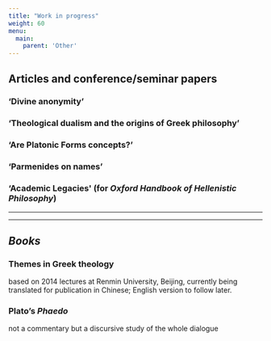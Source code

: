 ```yaml
---
title: "Work in progress"
weight: 60
menu:
  main:
    parent: 'Other'
---
```


## Articles and conference/seminar papers

### ‘Divine anonymity’

### ‘Theological dualism and the origins of Greek philosophy’

### ‘Are Platonic Forms concepts?’

### ‘Parmenides on names’

### ‘Academic Legacies' (for _Oxford Handbook of Hellenistic Philosophy_)



__________________
__________________
## *Books*

### Themes in Greek theology
based on 2014 lectures at Renmin University, Beijing, currently being translated for publication in Chinese; English version to follow later.

### Plato’s _Phaedo_
not a commentary but a discursive study of the whole dialogue
